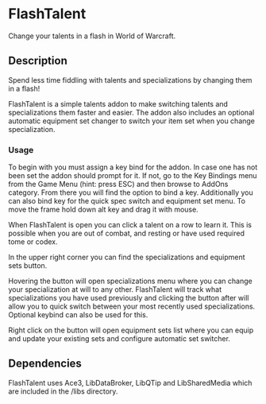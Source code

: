 # FlashTalent
Change your talents in a flash in World of Warcraft.

## Description
Spend less time fiddling with talents and specializations by changing them in a flash!

FlashTalent is a simple talents addon to make switching talents and specializations them faster and easier. The addon also includes an optional automatic equipment set changer to switch your item set when you change specialization.

### Usage
To begin with you must assign a key bind for the addon. In case one has not been set the addon should prompt for it. If not, go to the Key Bindings menu from the Game Menu (hint: press ESC) and then browse to AddOns category. From there you will find the option to bind a key. Additionally you can also bind key for the quick spec switch and equipment set menu. To move the frame hold down alt key and drag it with mouse.

When FlashTalent is open you can click a talent on a row to learn it. This is possible when you are out of combat, and resting or have used required tome or codex.

In the upper right corner you can find the specializations and equipment sets button.

Hovering the button will open specializations menu where you can change your specialization at will to any other. FlashTalent will track what specializations you have used previously and clicking the button after will allow you to quick switch between your most recently used specializations. Optional keybind can also be used for this.

Right click on the button will open equipment sets list where you can equip and update your existing sets and configure automatic set switcher.

## Dependencies
FlashTalent uses Ace3, LibDataBroker, LibQTip and LibSharedMedia which are included in the /libs directory.
